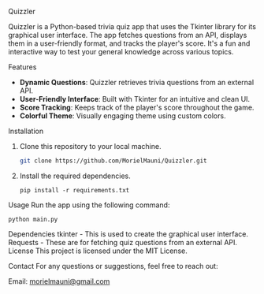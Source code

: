 Quizzler

Quizzler is a Python-based trivia quiz app that uses the Tkinter library for its graphical user interface. The app fetches questions from an API, displays them in a user-friendly format, and tracks the player's score. It's a fun and interactive way to test your general knowledge across various topics.

Features
- **Dynamic Questions**: Quizzler retrieves trivia questions from an external API.
- **User-Friendly Interface**: Built with Tkinter for an intuitive and clean UI.
- **Score Tracking**: Keeps track of the player's score throughout the game.
- **Colorful Theme**: Visually engaging theme using custom colors.

Installation
1. Clone this repository to your local machine.
   ```bash
   git clone https://github.com/MorielMauni/Quizzler.git
2. Install the required dependencies.
   ```
   pip install -r requirements.txt
Usage
Run the app using the following command:
  ```
  python main.py
```
Dependencies
tkinter - This is used to create the graphical user interface.
Requests - These are for fetching quiz questions from an external API.
License
This project is licensed under the MIT License.

Contact
For any questions or suggestions, feel free to reach out:

Email: morielmauni@gmail.com
